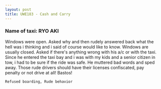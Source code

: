 ```yaml
---
layout: post
title: UWE183 - Cash and Carry
---
```


### Name of taxi: RYO AKI

Windows were open. Asked why and then rudely answered back what the hell was i thinking and i said of course would like to know. Windows are usually closed. Asked if there's anything wrong with his a/c or with the taxi. Since he entered the taxi bay and i was with my kids and a senior citizen in tow, i had to be sure if the ride was safe. He muttered bad words and sped away. Those rude drivers should have their licenses confiscated, pay penalty or not drive at all! Bastos! 

```Refused boarding, Rude behavior```
